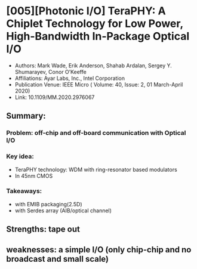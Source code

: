 # [005][Photonic I/O] TeraPHY: A Chiplet Technology for Low Power, High-Bandwidth In-Package Optical I/O
* Authors: Mark Wade, Erik Anderson, Shahab Ardalan, Sergey Y. Shumarayev, Conor O’Keeffe
* Affiliations: Ayar Labs, Inc., Intel Corporation
* Publication Venue: IEEE Micro ( Volume: 40, Issue: 2, 01 March-April 2020)
* Link: 10.1109/MM.2020.2976067
## Summary:
### Problem: off-chip and off-board communication with Optical I/O

### Key idea:
- TeraPHY technology: WDM with ring-resonator based modulators
- In 45nm CMOS	

### Takeaways:
- with EMIB packaging(2.5D)
- with Serdes array (AIB/optical channel)

## Strengths: tape out

## weaknesses: a simple I/O (only chip-chip and no broadcast and small scale)
